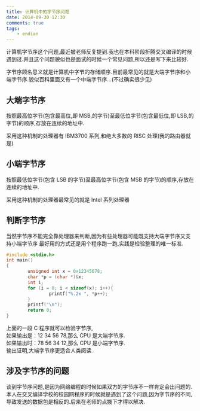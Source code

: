 ```yaml
---
title: 计算机中的字节序问题
date: 2014-09-30 12:30
comments: true
tags:
	- endian
---
```


计算机字节序这个问题,最近被老师反复提到.我也在本科阶段折腾交叉编译的时候遇到过.并且这个问题貌似也是面试的时候一个常见问题,所以还是写下来比较好.

字节序顾名思义就是计算机中字节的存储顺序.目前最常见的就是大端字节序和小端字节序.貌似百科里面又有一个中端字节序...(不过确实很少见)

## 大端字节序

按照最高位字节(包含最高位,即 MSB,的字节)至最低位字节(包含最低位,即 LSB,的字节)的顺序,存放在连续的地址中.

采用这种机制的处理器有 IBM3700 系列,和绝大多数的 RISC 处理(我的路由器就是)

## 小端字节序

按照最低位字节(包含 LSB 的字节)至最高位字节(包含 MSB 的字节)的顺序,存放在连续的地址中.

采用这种机制的处理器最常见的就是 Intel 系列处理器

## 判断字节序

当然字节序不能完全靠处理器来判断,因为有些处理器可能既支持大端字节序又支持小端字节序
最好用的方式还是用个程序跑一跑,实践是检验整理的唯一标准.

```cpp
#include <stdio.h>
int main()
{
		unsigned int x = 0x12345678;
		char *p = (char *)&x;
		int i;
		for (i = 0; i < sizeof(x); i++){
				printf("%.2x ", *p++);
		}
		printf("\n");
		return 0;
}
```

上面的一段 C 程序就可以检验字节序,  
如果输出是：12 34 56 78,那么 CPU 是大端字节序.  
如果输出时：78 56 34 12,那么 CPU 是小端字节序.  
输出证明,大端字节序更适合人类阅读.

## 涉及字节序的问题

谈到字节序问题,是因为网络编程的时候如果双方的字节序不一样肯定会出问题的.本人在交叉编译学校的校园网程序的时候就是遇到了这个问题,因为字节序的不同,导致发送的数据包是相反的.后来在老师的点拨下才得以解决.
